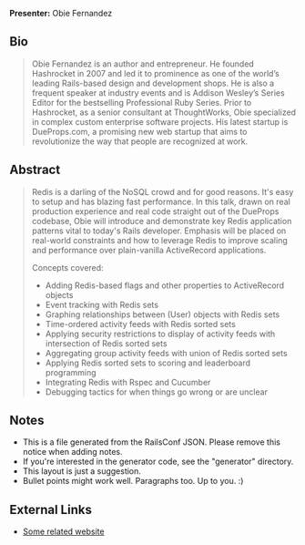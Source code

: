 **Presenter:** Obie Fernandez

## Bio

> Obie Fernandez is an author and entrepreneur. He founded Hashrocket in 2007 and led it to prominence as one of the world’s leading Rails-based design and development shops. He is also a  frequent speaker at industry events and is Addison Wesley’s Series Editor for the bestselling Professional Ruby Series. Prior to Hashrocket, as a senior consultant at ThoughtWorks, Obie specialized in complex custom enterprise software projects. His latest startup is DueProps.com, a promising new web startup that aims to revolutionize the way that people are recognized at work.

## Abstract

> Redis is a darling of the NoSQL crowd and for good reasons. It's easy to setup and has blazing fast performance. In this talk, drawn on real production experience and real code straight out of the DueProps codebase, Obie will introduce and demonstrate key Redis application patterns vital to today's Rails developer. Emphasis will be placed on real-world constraints and how to leverage Redis to improve scaling and performance over plain-vanilla ActiveRecord applications.
>
> Concepts covered:
> * Adding Redis-based flags and other properties to ActiveRecord objects
> * Event tracking with Redis sets
> * Graphing relationships between (User) objects with Redis sets
> * Time-ordered activity feeds with Redis sorted sets
> * Applying security restrictions to display of activity feeds with intersection of Redis sorted sets
> * Aggregating group activity feeds with union of Redis sorted sets
> * Applying Redis sorted sets to scoring and leaderboard programming
> * Integrating Redis with Rspec and Cucumber
> * Debugging tactics for when things go wrong or are unclear

## Notes

* This is a file generated from the RailsConf JSON.  Please remove this notice when adding notes.
* If you're interested in the generator code, see the "generator" directory.
* This layout is just a suggestion.
* Bullet points might work well.  Paragraphs too.  Up to you.  :)

## External Links

* [Some related website](http://www.example.com/)
